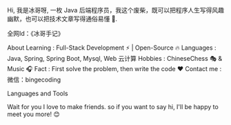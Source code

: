 Hi, 我是冰哥呀, 一枚 Java 后端程序员，我这个废柴，既可以把程序人生写得风趣幽默，也可以把技术文章写得通俗易懂 🚀.

全网Id：《冰哥手记》

About
Learning : Full-Stack Development ⚡ | Open-Source 🔥
Languages : Java, Spring, Spring Boot, Mysql, Web 云计算
Hobbies : ChineseChess 🎭 & Music 🎧
Fact : First solve the problem, then write the code ❤️
Contact me : 微信：bingecoding

Languages and Tools
     


Wait for you
 I love to make friends. so if you want to say hi, I'll be happy to meet you more! 😊
 
 
<!--
**Datalong/Datalong** is a ✨ _special_ ✨ repository because its `README.md` (this file) appears on your GitHub profile.

Here are some ideas to get you started:

- 🔭 I’m currently working on ...
- 🌱 I’m currently learning ...
- 👯 I’m looking to collaborate on ...
- 🤔 I’m looking for help with ...
- 💬 Ask me about ...
- 📫 How to reach me: ...
- 😄 Pronouns: ...
- ⚡ Fun fact: ...
-->
